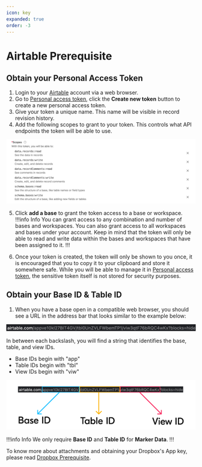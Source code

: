 ```yaml
---
icon: key
expanded: true
order: -3
---
```

# Airtable Prerequisite

## Obtain your Personal Access Token

1. Login to your [Airtable](https://airtable.com/login) account via a web browser.
2. Go to [Personal access token](https://airtable.com/create/tokens), click the **Create new token** button to create a new personal access token.
3. Give your token a unique name. This name will be visible in record revision history.
4. Add the following scopes to grant to your token. This controls what API endpoints the token will be able to use.

![Scopes](/assets/airtable_scopes.png)

5. Click **add a base** to grant the token access to a base or workspace.
!!!info Info
You can grant access to any combination and number of bases and workspaces. You can also grant access to all workspaces and bases under your account. Keep in mind that the token will only be able to read and write data within the bases and workspaces that have been assigned to it.
!!!

6. Once your token is created, the token will only be shown to you once, it is encouraged that you to copy it to your clipboard and store it somewhere safe. While you will be able to manage it in [Personal access token](https://airtable.com/create/tokens), the sensitive token itself is not stored for security purposes.

## Obtain your Base ID & Table ID

1. When you have a base open in a compatible web browser, you should see a URL in the address bar that looks similar to the example below:

![Airtable URL](/assets/airtable_url.jpg)

In between each backslash, you will find a string that identifies the base, table, and view IDs.

- Base IDs begin with "app"
- Table IDs begin with "tbl"
- View IDs begin with "viw"

![Airtable URL Reference](/assets/airtable_url_reference.png)

!!!info Info
We only require **Base ID** and **Table ID** for **Marker Data**.
!!!

To know more about attachments and obtaining your Dropbox's App key, please read [Dropbox Prerequisite](/Databases/dropbox-prerequisite.md).